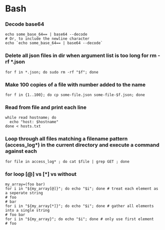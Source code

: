 # Bash

### Decode base64
```shell
echo some_base_64== | base64 --decode
# Or, to include the newline character
echo `echo some_base_64== | base64 --decode`
```

### Delete all json files in dir when argument list is too long for rm -rf *.json
```shell
for f in *.json; do sudo rm -rf "$f"; done
```

### Make 100 copies of a file with number added to the name
```shell
for f in {1..100}; do cp some-file.json some-file-$f.json; done
```

### Read from file and print each line
```shell
while read hostname; do
  echo "host: $hostname"
done < hosts.txt
```
### Loop through all files matching a filename pattern (access_log*) in the current directory and execute a command against each
```shell
for file in access_log* ; do cat $file | grep GET ; done
```

### for loop [@] vs [*] vs without
```shell
my_array=(foo bar)
for i in "${my_array[@]}"; do echo "$i"; done # treat each element as a seperate string
# foo
# bar
for i in "${my_array[*]}"; do echo "$i"; done # gather all elements into a single string
# foo bar
for i in "${my_array}"; do echo "$i"; done # only use first element
# foo
```

